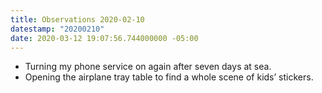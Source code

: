 ```yaml
---
title: Observations 2020-02-10
datestamp: "20200210"
date: 2020-03-12 19:07:56.744000000 -05:00
---
```


- Turning my phone service on again after seven days at sea.
- Opening the airplane tray table to find a whole scene of kids’ stickers.
